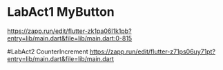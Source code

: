 # LabAct1 MyButton
https://zapp.run/edit/flutter-zk1pa06l1k1pb?entry=lib/main.dart&file=lib/main.dart:0-815

#LabAct2 CounterIncrement
https://zapp.run/edit/flutter-z71ps06uy71pt?entry=lib/main.dart&file=lib/main.dart
